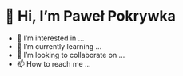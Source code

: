 <h1>👋 Hi, I’m Paweł Pokrywka</h1>

- 👀 I’m interested in ...
- 🌱 I’m currently learning ...
- 💞️ I’m looking to collaborate on ...
- 📫 How to reach me ...

<!---
Pawel-Pokrywka/Pawel-Pokrywka is a ✨ special ✨ repository because its `README.md` (this file) appears on your GitHub profile.
You can click the Preview link to take a look at your changes.
--->

